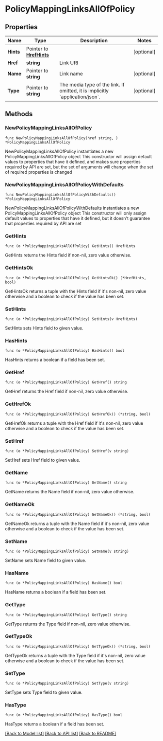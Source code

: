 # PolicyMappingLinksAllOfPolicy

## Properties

Name | Type | Description | Notes
------------ | ------------- | ------------- | -------------
**Hints** | Pointer to [**HrefHints**](HrefHints.md) |  | [optional] 
**Href** | **string** | Link URI | 
**Name** | Pointer to **string** | Link name | [optional] 
**Type** | Pointer to **string** | The media type of the link. If omitted, it is implicitly &#x60;application/json&#x60;. | [optional] 

## Methods

### NewPolicyMappingLinksAllOfPolicy

`func NewPolicyMappingLinksAllOfPolicy(href string, ) *PolicyMappingLinksAllOfPolicy`

NewPolicyMappingLinksAllOfPolicy instantiates a new PolicyMappingLinksAllOfPolicy object
This constructor will assign default values to properties that have it defined,
and makes sure properties required by API are set, but the set of arguments
will change when the set of required properties is changed

### NewPolicyMappingLinksAllOfPolicyWithDefaults

`func NewPolicyMappingLinksAllOfPolicyWithDefaults() *PolicyMappingLinksAllOfPolicy`

NewPolicyMappingLinksAllOfPolicyWithDefaults instantiates a new PolicyMappingLinksAllOfPolicy object
This constructor will only assign default values to properties that have it defined,
but it doesn't guarantee that properties required by API are set

### GetHints

`func (o *PolicyMappingLinksAllOfPolicy) GetHints() HrefHints`

GetHints returns the Hints field if non-nil, zero value otherwise.

### GetHintsOk

`func (o *PolicyMappingLinksAllOfPolicy) GetHintsOk() (*HrefHints, bool)`

GetHintsOk returns a tuple with the Hints field if it's non-nil, zero value otherwise
and a boolean to check if the value has been set.

### SetHints

`func (o *PolicyMappingLinksAllOfPolicy) SetHints(v HrefHints)`

SetHints sets Hints field to given value.

### HasHints

`func (o *PolicyMappingLinksAllOfPolicy) HasHints() bool`

HasHints returns a boolean if a field has been set.

### GetHref

`func (o *PolicyMappingLinksAllOfPolicy) GetHref() string`

GetHref returns the Href field if non-nil, zero value otherwise.

### GetHrefOk

`func (o *PolicyMappingLinksAllOfPolicy) GetHrefOk() (*string, bool)`

GetHrefOk returns a tuple with the Href field if it's non-nil, zero value otherwise
and a boolean to check if the value has been set.

### SetHref

`func (o *PolicyMappingLinksAllOfPolicy) SetHref(v string)`

SetHref sets Href field to given value.


### GetName

`func (o *PolicyMappingLinksAllOfPolicy) GetName() string`

GetName returns the Name field if non-nil, zero value otherwise.

### GetNameOk

`func (o *PolicyMappingLinksAllOfPolicy) GetNameOk() (*string, bool)`

GetNameOk returns a tuple with the Name field if it's non-nil, zero value otherwise
and a boolean to check if the value has been set.

### SetName

`func (o *PolicyMappingLinksAllOfPolicy) SetName(v string)`

SetName sets Name field to given value.

### HasName

`func (o *PolicyMappingLinksAllOfPolicy) HasName() bool`

HasName returns a boolean if a field has been set.

### GetType

`func (o *PolicyMappingLinksAllOfPolicy) GetType() string`

GetType returns the Type field if non-nil, zero value otherwise.

### GetTypeOk

`func (o *PolicyMappingLinksAllOfPolicy) GetTypeOk() (*string, bool)`

GetTypeOk returns a tuple with the Type field if it's non-nil, zero value otherwise
and a boolean to check if the value has been set.

### SetType

`func (o *PolicyMappingLinksAllOfPolicy) SetType(v string)`

SetType sets Type field to given value.

### HasType

`func (o *PolicyMappingLinksAllOfPolicy) HasType() bool`

HasType returns a boolean if a field has been set.


[[Back to Model list]](../README.md#documentation-for-models) [[Back to API list]](../README.md#documentation-for-api-endpoints) [[Back to README]](../README.md)


